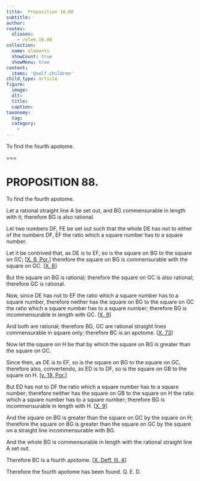 ```yaml
---
title:  Proposition 10.88
subtitle: 
author:
routes:
  aliases:
    - /elem.10.88
collection:
  name: elements
  showCount: true
  showMenu: true
content:
  items: '@self.children'
child_type: article
figure:
  image:
  alt:
  title:
  caption:
taxonomy:
  tag:
  category:
    - 
---
```


<p><hi rend="ital">To find the fourth apotome</hi>. </p>

===

<h1>PROPOSITION 88.</h1>
<p><span class="ital">To find the fourth apotome</span>. </p>

<p>Let a rational straight line <span class="ital">A</span> be set out, and <span class="ital">BG</span> commensurable in length with it; therefore <span class="ital">BG</span> is also rational. 
      </p>

<p>Let two numbers <span class="ital">DF</span>, <span class="ital">FE</span> be set out such that the whole <span class="ital">DE</span> has not to either of the numbers <span class="ital">DF</span>, <span class="ital">EF</span> the ratio which a square number has to a square number. </p>

<p>Let it be contrived that, as <span class="ital">DE</span> is to <span class="ital">EF</span>, so is the square on <span class="ital">BG</span> to the square on <span class="ital">GC</span>; [<a href="/elem.10.6.p.1">X. 6, Por.</a>] therefore the square on <span class="ital">BG</span> is commensurable with the square on <span class="ital">GC</span>. [<a href="/elem.10.6">X. 6</a>] </p>

<p>But the square on <span class="ital">BG</span> is rational; therefore the square on <span class="ital">GC</span> is also rational; therefore <span class="ital">GC</span> is rational. <pb n="185"/></p>

<p>Now, since <span class="ital">DE</span> has not to <span class="ital">EF</span> the ratio which a square number has to a square number, therefore neither has the square on <span class="ital">BG</span> to the square on <span class="ital">GC</span> the ratio which a square number has to a square number; therefore <span class="ital">BG</span> is incommensurable in length with <span class="ital">GC</span>. [<a href="/elem.10.9">X. 9</a>] </p>

<p>And both are rational; therefore <span class="ital">BG</span>, <span class="ital">GC</span> are rational straight lines commensurable in square only; therefore <span class="ital">BC</span> is an apotome. [<a href="/elem.10.73">X. 73</a>] </p>

<p>Now let the square on <span class="ital">H</span> be that by which the square on <span class="ital">BG</span> is greater than the square on <span class="ital">GC</span>. </p>

<p>Since then, as <span class="ital">DE</span> is to <span class="ital">EF</span>, so is the square on <span class="ital">BG</span> to the square on <span class="ital">GC</span>, therefore also, <foreign lang="la">convertendo</foreign>, as <span class="ital">ED</span> is to <span class="ital">DF</span>, so is the square on <span class="ital">GB</span> to the square on <span class="ital">H</span>. [<a href="/elem.5.19.p.1">v. 19, Por.</a>] </p>

<p>But <span class="ital">ED</span> has not to <span class="ital">DF</span> the ratio which a square number has to a square number; therefore neither has the square on <span class="ital">GB</span> to the square on <span class="ital">H</span> the ratio which a square number has to a square number; therefore <span class="ital">BG</span> is incommensurable in length with <span class="ital">H</span>. [<a href="/elem.10.9">X. 9</a>] </p>

<p>And the square on <span class="ital">BG</span> is greater than the square on <span class="ital">GC</span> by the square on <span class="ital">H</span>; therefore the square on <span class="ital">BG</span> is greater than the square on <span class="ital">GC</span> by the square on a straight line incommensurable with <span class="ital">BG</span>. </p>

<p>And the whole <span class="ital">BG</span> is commensurable in length with the rational straight line <span class="ital">A</span> set out. </p>

<p>Therefore <span class="ital">BC</span> is a fourth apotome. [<a href="/elem.10.def.3.4">X. Deff. III. 4</a>] </p>

<p>Therefore the fourth apotome has been found. Q. E. D.</p>
